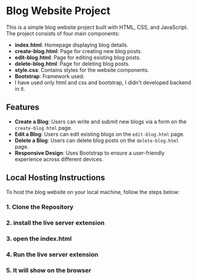 # Blog Website Project

This is a simple blog website project built with HTML, CSS, and JavaScript. The project consists of four main components:

- **index.html**: Homepage displaying blog details.
- **create-blog.html**: Page for creating new blog posts.
- **edit-blog.html**: Page for editing existing blog posts.
- **delete-blog.html**: Page for deleting blog posts.
- **style.css**: Contains styles for the website components.
- **Bootstrap**: Framework used.
- I have used only html and css and bootstrap, I didn't developed backend in it.


## Features

- **Create a Blog**: Users can write and submit new blogs via a form on the `create-blog.html` page.
- **Edit a Blog**: Users can edit existing blogs on the `edit-blog.html` page.
- **Delete a Blog**: Users can delete blog posts on the `delete-blog.html` page.
- **Responsive Design**: Uses Bootstrap to ensure a user-friendly experience across different devices.

## Local Hosting Instructions

To host the blog website on your local machine, follow the steps below:

### 1. Clone the Repository
### 2. install the live server extension
### 3. open the index.html
### 4. Run the live server extension
### 5. It will show on the browser




